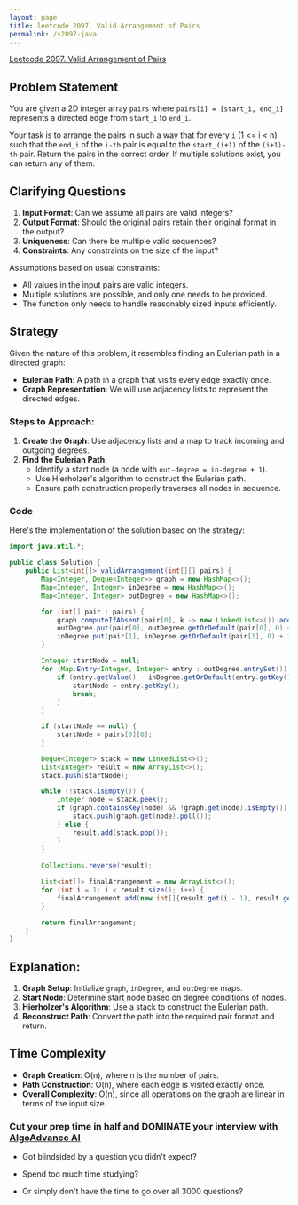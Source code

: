 ```yaml
---
layout: page
title: leetcode 2097. Valid Arrangement of Pairs
permalink: /s2097-java
---
```

[Leetcode 2097. Valid Arrangement of Pairs](https://algoadvance.github.io/algoadvance/l2097)
## Problem Statement
You are given a 2D integer array `pairs` where `pairs[i] = [start_i, end_i]` represents a directed edge from `start_i` to `end_i`. 

Your task is to arrange the pairs in such a way that for every `i` (1 <= i < n) such that the `end_i` of the `i-th` pair is equal to the `start_(i+1)` of the `(i+1)-th` pair. Return the pairs in the correct order. If multiple solutions exist, you can return any of them.

## Clarifying Questions
1. **Input Format**: Can we assume all pairs are valid integers?
2. **Output Format**: Should the original pairs retain their original format in the output?
3. **Uniqueness**: Can there be multiple valid sequences?
4. **Constraints**: Any constraints on the size of the input?

Assumptions based on usual constraints:
- All values in the input pairs are valid integers.
- Multiple solutions are possible, and only one needs to be provided.
- The function only needs to handle reasonably sized inputs efficiently.

## Strategy
Given the nature of this problem, it resembles finding an Eulerian path in a directed graph:
- **Eulerian Path**: A path in a graph that visits every edge exactly once.
- **Graph Representation**: We will use adjacency lists to represent the directed edges.

### Steps to Approach:
1. **Create the Graph**: Use adjacency lists and a map to track incoming and outgoing degrees.
2. **Find the Eulerian Path**:
    - Identify a start node (a node with `out-degree = in-degree + 1`).
    - Use Hierholzer's algorithm to construct the Eulerian path.
    - Ensure path construction properly traverses all nodes in sequence.

### Code
Here's the implementation of the solution based on the strategy:

```java
import java.util.*;

public class Solution {
    public List<int[]> validArrangement(int[][] pairs) {
        Map<Integer, Deque<Integer>> graph = new HashMap<>();
        Map<Integer, Integer> inDegree = new HashMap<>();
        Map<Integer, Integer> outDegree = new HashMap<>();

        for (int[] pair : pairs) {
            graph.computeIfAbsent(pair[0], k -> new LinkedList<>()).add(pair[1]);
            outDegree.put(pair[0], outDegree.getOrDefault(pair[0], 0) + 1);
            inDegree.put(pair[1], inDegree.getOrDefault(pair[1], 0) + 1);
        }

        Integer startNode = null;
        for (Map.Entry<Integer, Integer> entry : outDegree.entrySet()) {
            if (entry.getValue() - inDegree.getOrDefault(entry.getKey(), 0) == 1) {
                startNode = entry.getKey();
                break;
            }
        }

        if (startNode == null) {
            startNode = pairs[0][0];
        }

        Deque<Integer> stack = new LinkedList<>();
        List<Integer> result = new ArrayList<>();
        stack.push(startNode);

        while (!stack.isEmpty()) {
            Integer node = stack.peek();
            if (graph.containsKey(node) && !graph.get(node).isEmpty()) {
                stack.push(graph.get(node).poll());
            } else {
                result.add(stack.pop());
            }
        }
        
        Collections.reverse(result);

        List<int[]> finalArrangement = new ArrayList<>();
        for (int i = 1; i < result.size(); i++) {
            finalArrangement.add(new int[]{result.get(i - 1), result.get(i)});
        }

        return finalArrangement;
    }
}

```

## Explanation:
1. **Graph Setup**: Initialize `graph`, `inDegree`, and `outDegree` maps.
2. **Start Node**: Determine start node based on degree conditions of nodes.
3. **Hierholzer's Algorithm**: Use a stack to construct the Eulerian path.
4. **Reconstruct Path**: Convert the path into the required pair format and return.

## Time Complexity
- **Graph Creation**: O(n), where n is the number of pairs.
- **Path Construction**: O(n), where each edge is visited exactly once.
- **Overall Complexity**: O(n), since all operations on the graph are linear in terms of the input size.


### Cut your prep time in half and DOMINATE your interview with [AlgoAdvance AI](https://algoAdvance.com)

- Got blindsided by a question you didn't expect?

- Spend too much time studying?

- Or simply don't have the time to go over all 3000 questions?

